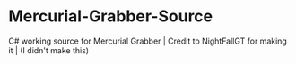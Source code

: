# Mercurial-Grabber-Source
C# working source for Mercurial Grabber | Credit to NightFallGT for making it | (I didn't make this)
